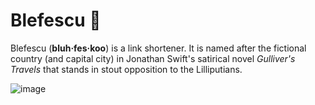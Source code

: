 # Blefescu 🐜

Blefescu (**bluh·​fes·​koo**) is a link shortener. It is named after the fictional country (and capital city) in Jonathan Swift's satirical novel *Gulliver's Travels* that stands in stout opposition to the Lilliputians.

![image](./static/img/gulliver.avif)